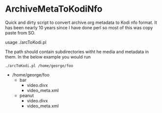# ArchiveMetaToKodiNfo
Quick and dirty script to convert archive.org metadata to Kodi nfo format. It has been nearly 10 years since I have done perl so most of this was copy paste from SO.

usage ./arcToKodi.pl <path>

The path should contain subdirectories witht he media and metadata in them. In the below example you would run 
```
./arcToKodi.pl /home/george/foo
```
  
* /home/george/foo
  * bar
    * video.divx
    * video_meta.xml
  * peanut
    * video.divx
    * video_meta.xml
